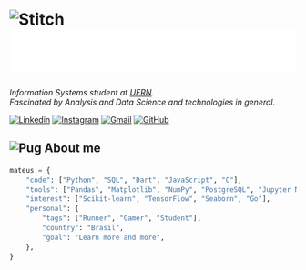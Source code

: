 <h1>
  <img src="https://media3.giphy.com/media/v1.Y2lkPTc5MGI3NjExa21sa3UzbnJwbGVtbnVubHEyb3l6aHg5ZHR1MXNmNmhqMWJtdGZ3bCZlcD12MV9pbnRlcm5hbF9naWZfYnlfaWQmY3Q9cw/hhut7D136GMQU/giphy.gif" alt="Stitch" width="70">
  <img src="https://raw.githubusercontent.com/mtzdantas/mtzdantas/master/name.svg" alt="Mateus Dantas">
</h1>



<p><em>Information Systems student at <a href="https://www.ufrn.br/">UFRN</a>.<br>Fascinated by Analysis and Data Science and technologies in general.</em></p>

[![Linkedin](https://img.shields.io/badge/-LinkedIn-blue?style=flat&logo=Linkedin&logoColor=white)](https://www.linkedin.com/in/mtzdantas) 
[![Instagram](https://img.shields.io/badge/-Instagram-c13584?style=flat&labelColor=c13584&logo=instagram&logoColor=white)](https://www.instagram.com/mtzdantas) 
[![Gmail](https://img.shields.io/badge/-Gmail-c14438?style=flat&logo=Gmail&logoColor=white)](mailto:mtzdantas@gmail.com)
[![GitHub](https://img.shields.io/github/followers/mtzdantas?label=follow&style=social)](https://github.com/mtzdantas)

<h2>
  <img src="https://media2.giphy.com/media/v1.Y2lkPTc5MGI3NjExNWprOGI5Z3gzeDF2ZG15bTk5YXc5bjB1OTliN3Y1NjFlbzd0eWRwZSZlcD12MV9pbnRlcm5hbF9naWZfYnlfaWQmY3Q9cw/3PqeqVoo248xgxq3p1/giphy.gif" alt="Pug" width="40">
  About me 
</h2>

```python
mateus = {
    "code": ["Python", "SQL", "Dart", "JavaScript", "C"],
    "tools": ["Pandas", "Matplotlib", "NumPy", "PostgreSQL", "Jupyter Notebook", "Docker", "Git", "Flutter", "React"],
    "interest": ["Scikit-learn", "TensorFlow", "Seaborn", "Go"],
    "personal": {
        "tags": ["Runner", "Gamer", "Student"],
        "country": "Brasil",
        "goal": "Learn more and more",
    },
}
```




